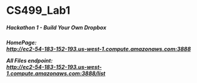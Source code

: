 # CS499_Lab1

<h5>Hackathon 1 - Build Your Own Dropbox<h5/>

HomePage:<br>
http://ec2-54-183-152-193.us-west-1.compute.amazonaws.com:3888

All Files endpoint:<br>
http://ec2-54-183-152-193.us-west-1.compute.amazonaws.com:3888/list
